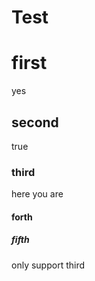# Test


# first
yes
## second
true
### third
here you are
#### forth

##### fifth

only support third 
